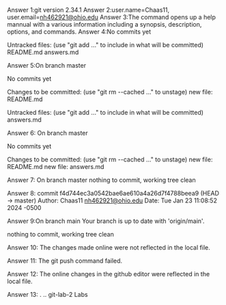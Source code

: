 Answer 1:git version 2.34.1
Answer 2:user.name=Chaas11, user.email=nh462921@ohio.edu
Answer 3:The command opens up a help mannual with a various information including a synopsis, description, options, and commands.
Answer 4:No commits yet

Untracked files:
  (use "git add <file>..." to include in what will be committed)
	README.md
	answers.md

Answer 5:On branch master

No commits yet

Changes to be committed:
  (use "git rm --cached <file>..." to unstage)
	new file:   README.md

Untracked files:
  (use "git add <file>..." to include in what will be committed)
	answers.md

Answer 6: On branch master

No commits yet

Changes to be committed:
  (use "git rm --cached <file>..." to unstage)
	new file:   README.md
	new file:   answers.md

Answer 7: On branch master
nothing to commit, working tree clean

Answer 8:
commit f4d744ec3a0542bae6ae610a4a26d7f4788beea9 (HEAD -> master)
Author: Chaas11 <nh462921@ohio.edu>
Date:   Tue Jan 23 11:08:52 2024 -0500

Answer 9:On branch main
Your branch is up to date with 'origin/main'.

nothing to commit, working tree clean

Answer 10: The changes made online were not reflected in the local file.

Answer 11: The git push command failed.

Answer 12: The online changes in the github editor were reflected in the local file.

Answer 13: . .. git-lab-2 Labs

